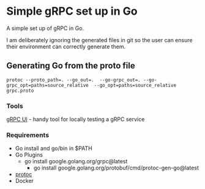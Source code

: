 # Simple gRPC set up in Go

A simple set up of gRPC in Go.

I am deliberately ignoring the generated files in git so the user can ensure their environment can correctly generate them.

## Generating Go from the proto file
`protoc --proto_path=. --go_out=.  --go-grpc_out=. --go-grpc_opt=paths=source_relative  --go_opt=paths=source_relative grpc.proto`

### Tools
[gRPC UI](https://github.com/fullstorydev/grpcui) - handy tool for locally testing a gRPC service

### Requirements
* Go install and go/bin in $PATH 
* Go Plugins 
  * go install google.golang.org/grpc@latest
    * go install google.golang.org/protobuf/cmd/protoc-gen-go@latest
* [protoc](https://grpc.io/docs/protoc-installation/)
* Docker